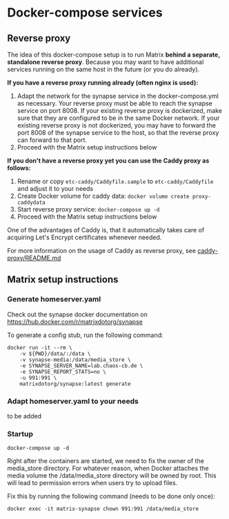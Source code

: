# Docker-compose services

## Reverse proxy

The idea of this docker-compose setup is to run Matrix **behind a separate, standalone reverse proxy**. Because you may want to have additional services running on the same host in the future (or you do already). 

**If you have a reverse proxy running already (often nginx is used):**

1. Adapt the network for the synapse service in the docker-compose.yml as necessary. Your reverse proxy must be able to reach the synapse service on port 8008. If your existing reverse proxy is dockerized, make sure that they are configured to be in the same Docker network. If your existing reverse proxy is not dockerized, you may have to forward the port 8008 of the synapse service to the host, so that the reverse proxy can forward to that port.
2. Proceed with the Matrix setup instructions below

**If you don't have a reverse proxy yet you can use the Caddy proxy as follows:**

1. Rename or copy `etc-caddy/Caddyfile.sample` to `etc-caddy/Caddyfile` and adjust it to your needs
2. Create Docker volume for caddy data: `docker volume create proxy-caddydata`
3. Start reverse proxy service: `docker-compose up -d`
4. Proceed with the Matrix setup instructions below

One of the advantages of Caddy is, that it automatically takes care of acquiring Let's Encrypt certificates whenever needed.

For more information on the usage of Caddy as reverse proxy, see [caddy-proxy/README.md](caddy-proxy/README.md)


## Matrix setup instructions

### Generate homeserver.yaml

Check out the synapse docker documentation on https://hub.docker.com/r/matrixdotorg/synapse

To generate a config stub, run the following command:

```
docker run -it --rm \
    -v ${PWD}/data/:/data \
    -v synapse-media:/data/media_store \
    -e SYNAPSE_SERVER_NAME=lab.chaos-cb.de \
    -e SYNAPSE_REPORT_STATS=no \
    -u 991:991 \
    matrixdotorg/synapse:latest generate
```

### Adapt homeserver.yaml to your needs

to be added


### Startup

```
docker-compose up -d
```

Right after the containers are started, we need to fix the owner of the media_store directory. For whatever reason, when Docker attaches the media volume the /data/media_store directory will be owned by root. This will lead to permission errors when users try to upload files.

Fix this by running the following command (needs to be done only once):

```
docker exec -it matrix-synapse chown 991:991 /data/media_store
```
